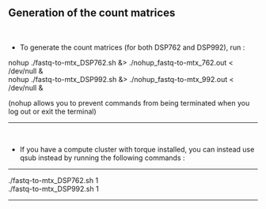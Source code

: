 ## Generation of the count matrices

<br />

* To generate the count matrices (for both DSP762 and DSP992), run :

nohup ./fastq-to-mtx_DSP762.sh &> ./nohup_fastq-to-mtx_762.out < /dev/null &    <br />
nohup ./fastq-to-mtx_DSP992.sh &> ./nohup_fastq-to-mtx_992.out < /dev/null &



(nohup allows you to prevent commands from being terminated when you log out or exit the terminal)

---
<br />

* If you have a compute cluster with torque installed, you can instead use qsub instead by running the following commands :

---

./fastq-to-mtx_DSP762.sh 1 <br />
./fastq-to-mtx_DSP992.sh 1

---
